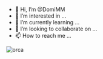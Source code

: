 - 👋 Hi, I’m @DomiMM
- 👀 I’m interested in ...
- 🌱 I’m currently learning ...
- 💞️ I’m looking to collaborate on ...
- 📫 How to reach me ...

<!---
DomiMM/DomiMM is a ✨ special ✨ repository because its `README.md` (this file) appears on your GitHub profile.
You can click the Preview link to take a look at your changes.
--->


![orca](https://user-images.githubusercontent.com/81466869/146647402-ee8e176c-d472-44ac-bc2a-b17849a7b713.jpeg)


